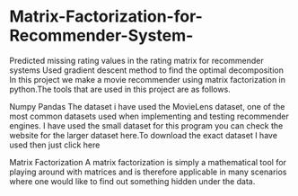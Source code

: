 # Matrix-Factorization-for-Recommender-System-
Predicted missing rating values in the rating matrix for recommender systems Used gradient descent method to find the optimal decomposition
In this project we make a movie recommender using matrix factorization in python.The tools that are used in this project are as follows.

Numpy
Pandas
The dataset i have used the MovieLens dataset, one of the most common datasets used when implementing and testing recommender engines. I have used the small dataset for this program you can check the website for the larger dataset here.To download the exact dataset I have used then just click here

Matrix Factorization
A matrix factorization is simply a mathematical tool for playing around with matrices and is therefore applicable in many scenarios where one would like to find out something hidden under the data.
